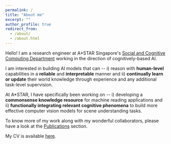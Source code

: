 ```yaml
---
permalink: /
title: "About me"
excerpt: ""
author_profile: true
redirect_from: 
  - /about/
  - /about.html
---
```


Hello! I am a research engineer at A*STAR Singapore's [Social and Cognitive Computing Department](https://www.a-star.edu.sg/ihpc/ihpc-research-capabilities/social-cognitive-computing) working in the direction of cognitively-based AI. 

I am interested in building AI models that can -- i) reason with **human-level** capabilities in a **reliable** and **interpretable** manner and ii) **continually learn or update** their world knowledge through experience and any additional task-level supervision.

At A*STAR, I have specifically been working on -- i) developing a **commonsense knowledge resource** for machine reading applications and ii) **functionally integrating relevant cognitive phenomena** to build more effective computer vision models for scene understanding tasks.

To know more of my work along with my wonderful collaborators, please have a look at the [Publications](/publications/) section. 

My CV is available [here](/cv/).




